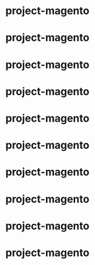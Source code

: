 # project-magento
# project-magento
# project-magento
# project-magento
# project-magento
# project-magento
# project-magento
# project-magento
# project-magento
# project-magento
